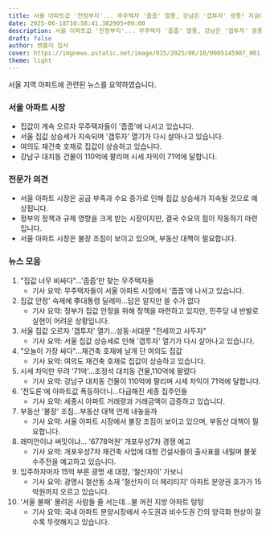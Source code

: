 ```yaml
---
title: 서울 아파트값 '천정부지'... 무주택자 '줍줍' 열풍, 강남은 '갭투자' 광풍! 지금이 기회?
date: 2025-06-18T10:58:41.382905+09:00
description: 서울 아파트값 '천정부지'... 무주택자 '줍줍' 열풍, 강남은 '갭투자' 광풍! 지금이 기회?
draft: false
author: 벤틀리 집사
cover: https://imgnews.pstatic.net/image/015/2025/06/18/0005145987_001_20250618083813578.jpg
theme: light
---
```


서울 지역 아파트에 관련된 뉴스를 요약하였습니다.

### 서울 아파트 시장

*   집값이 계속 오르자 무주택자들이 '줍줍'에 나서고 있습니다.
*   서울 집값 상승세가 지속되며 '갭투자' 열기가 다시 살아나고 있습니다.
*   여의도 재건축 호재로 집값이 상승하고 있습니다.
*   강남구 대치동 건물이 110억에 팔리며 시세 차익이 71억에 달합니다.

### 전문가 의견

*   서울 아파트 시장은 공급 부족과 수요 증가로 인해 집값 상승세가 지속될 것으로 예상됩니다.
*   정부의 정책과 규제 영향을 크게 받는 시장이지만, 결국 수요의 힘이 작동하기 마련입니다.
*   서울 아파트 시장은 불장 조짐이 보이고 있으며, 부동산 대책이 필요합니다.

### 뉴스 모음

1.  "집값 너무 비싸다"…'줍줍'만 찾는 무주택자들 
    *   기사 요약: 무주택자들이 서울 아파트 시장에서 '줍줍'에 나서고 있습니다.
2.  집값 안정' 숙제에 李대통령 딜레마…답은 알지만 쓸 수가 없다
    *   기사 요약: 정부가 집값 안정을 위해 정책을 마련하고 있지만, 민주당 내 반발로 실현이 어려운 상황입니다.
3.  서울 집값 오르자 '갭투자' 열기…성동·서대문 "전세끼고 사두자" 
    *   기사 요약: 서울 집값 상승세로 인해 '갭투자' 열기가 다시 살아나고 있습니다.
4.  "오늘이 가장 싸다"…재건축 호재에 날개 단 여의도 집값
    *   기사 요약: 여의도 재건축 호재로 집값이 상승하고 있습니다.
5.  시세 차익만 무려 '71억'…조정석 대치동 건물,110억에 팔렸다
    *   기사 요약: 강남구 대치동 건물이 110억에 팔리며 시세 차익이 71억에 달합니다.
6.  '천도론'에 아파트값 폭등하더니…다급해진 세종 집주인들
    *   기사 요약: 세종시 아파트 거래량과 거래금액이 급증하고 있습니다. 
7.  부동산 '불장' 조짐…부동산 대책 언제 내놓을까
    *   기사 요약: 서울 아파트 시장에서 불장 조짐이 보이고 있으며, 부동산 대책이 필요합니다.
8.  래미안이냐 써밋이냐… '6778억원' 개포우성7차 경쟁 예고
    *   기사 요약: 개포우성7차 재건축 사업에 대형 건설사들이 출사표를 내밀며 불꽃 수주전을 예고하고 있습니다.
9.  입주하자마자 15억 부른 광명 새 대장, ‘철산자이’ 가보니 
    *   기사 요약: 광명시 철산동 소재 '철산자이 더 헤리티지' 아파트 분양권 호가가 15억원까지 오르고 있습니다.
10. '서울 불패' 몰려온 사람들 줄 서는데…불 꺼진 지방 아파트 텅텅
    *    기사 요약: 국내 아파트 분양시장에서 수도권과 비수도권 간의 양극화 현상이 갈수록 뚜렷해지고 있습니다.